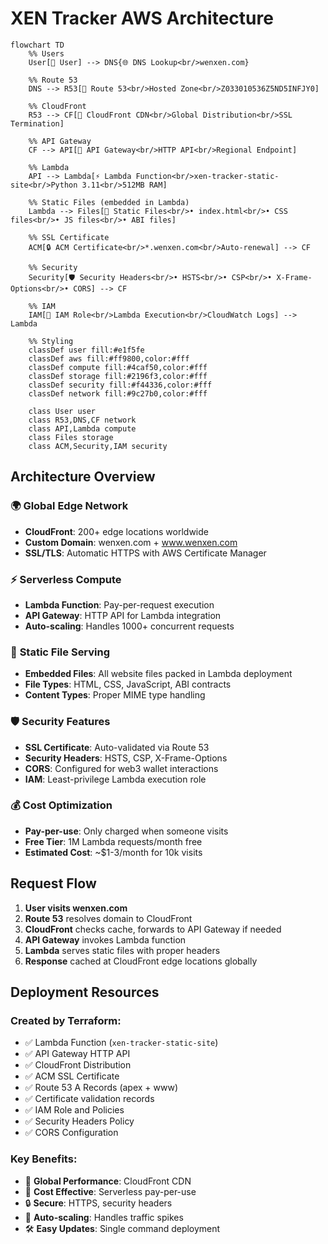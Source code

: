 # XEN Tracker AWS Architecture

```mermaid
flowchart TD
    %% Users
    User[👤 User] --> DNS{🌐 DNS Lookup<br/>wenxen.com}
    
    %% Route 53
    DNS --> R53[📍 Route 53<br/>Hosted Zone<br/>Z033010536Z5ND5INFJY0]
    
    %% CloudFront
    R53 --> CF[🚀 CloudFront CDN<br/>Global Distribution<br/>SSL Termination]
    
    %% API Gateway
    CF --> API[🌉 API Gateway<br/>HTTP API<br/>Regional Endpoint]
    
    %% Lambda
    API --> Lambda[⚡ Lambda Function<br/>xen-tracker-static-site<br/>Python 3.11<br/>512MB RAM]
    
    %% Static Files (embedded in Lambda)
    Lambda --> Files[📁 Static Files<br/>• index.html<br/>• CSS files<br/>• JS files<br/>• ABI files]
    
    %% SSL Certificate
    ACM[🔒 ACM Certificate<br/>*.wenxen.com<br/>Auto-renewal] --> CF
    
    %% Security
    Security[🛡️ Security Headers<br/>• HSTS<br/>• CSP<br/>• X-Frame-Options<br/>• CORS] --> CF
    
    %% IAM
    IAM[🔑 IAM Role<br/>Lambda Execution<br/>CloudWatch Logs] --> Lambda
    
    %% Styling
    classDef user fill:#e1f5fe
    classDef aws fill:#ff9800,color:#fff
    classDef compute fill:#4caf50,color:#fff
    classDef storage fill:#2196f3,color:#fff
    classDef security fill:#f44336,color:#fff
    classDef network fill:#9c27b0,color:#fff
    
    class User user
    class R53,DNS,CF network
    class API,Lambda compute
    class Files storage
    class ACM,Security,IAM security
```

## Architecture Overview

### 🌍 **Global Edge Network**
- **CloudFront**: 200+ edge locations worldwide
- **Custom Domain**: wenxen.com + www.wenxen.com
- **SSL/TLS**: Automatic HTTPS with AWS Certificate Manager

### ⚡ **Serverless Compute**
- **Lambda Function**: Pay-per-request execution
- **API Gateway**: HTTP API for Lambda integration
- **Auto-scaling**: Handles 1000+ concurrent requests

### 📁 **Static File Serving**
- **Embedded Files**: All website files packed in Lambda deployment
- **File Types**: HTML, CSS, JavaScript, ABI contracts
- **Content Types**: Proper MIME type handling

### 🛡️ **Security Features**
- **SSL Certificate**: Auto-validated via Route 53
- **Security Headers**: HSTS, CSP, X-Frame-Options
- **CORS**: Configured for web3 wallet interactions
- **IAM**: Least-privilege Lambda execution role

### 💰 **Cost Optimization**
- **Pay-per-use**: Only charged when someone visits
- **Free Tier**: 1M Lambda requests/month free
- **Estimated Cost**: ~$1-3/month for 10k visits

## Request Flow

1. **User visits wenxen.com**
2. **Route 53** resolves domain to CloudFront
3. **CloudFront** checks cache, forwards to API Gateway if needed
4. **API Gateway** invokes Lambda function
5. **Lambda** serves static files with proper headers
6. **Response** cached at CloudFront edge locations globally

## Deployment Resources

### Created by Terraform:
- ✅ Lambda Function (`xen-tracker-static-site`)
- ✅ API Gateway HTTP API
- ✅ CloudFront Distribution
- ✅ ACM SSL Certificate
- ✅ Route 53 A Records (apex + www)
- ✅ Certificate validation records
- ✅ IAM Role and Policies
- ✅ Security Headers Policy
- ✅ CORS Configuration

### Key Benefits:
- 🚀 **Global Performance**: CloudFront CDN
- 💸 **Cost Effective**: Serverless pay-per-use
- 🔒 **Secure**: HTTPS, security headers
- 🔄 **Auto-scaling**: Handles traffic spikes
- 🛠️ **Easy Updates**: Single command deployment